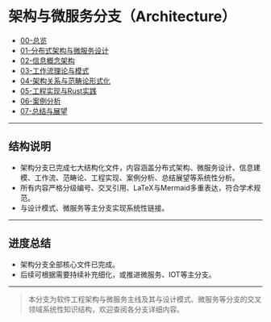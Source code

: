 # 架构与微服务分支（Architecture）

- [00-总览](./00-Overview.md)
- [01-分布式架构与微服务设计](./01-DistributedMicroservices.md)
- [02-信息概念架构](./02-InformationConcept.md)
- [03-工作流理论与模式](./03-WorkflowTheory.md)
- [04-架构关系与范畴论形式化](./04-CategoryTheory.md)
- [05-工程实现与Rust实践](./05-EngineeringRust.md)
- [06-案例分析](./06-CaseStudies.md)
- [07-总结与展望](./07-SummaryProspect.md)

---

## 结构说明

- 架构分支已完成七大结构化文件，内容涵盖分布式架构、微服务设计、信息建模、工作流、范畴论、工程实现、案例分析、总结展望等系统性分析。
- 所有内容严格分级编号、交叉引用、LaTeX与Mermaid多重表达，符合学术规范。
- 与设计模式、微服务等主分支实现系统性链接。

---

## 进度总结

- 架构分支全部核心文件已完成。
- 后续可根据需要持续补充细化，或推进微服务、IOT等主分支。

---

> 本分支为软件工程架构与微服务主线及其与设计模式、微服务等分支的交叉领域系统性知识结构，欢迎查阅各分支详细内容。
